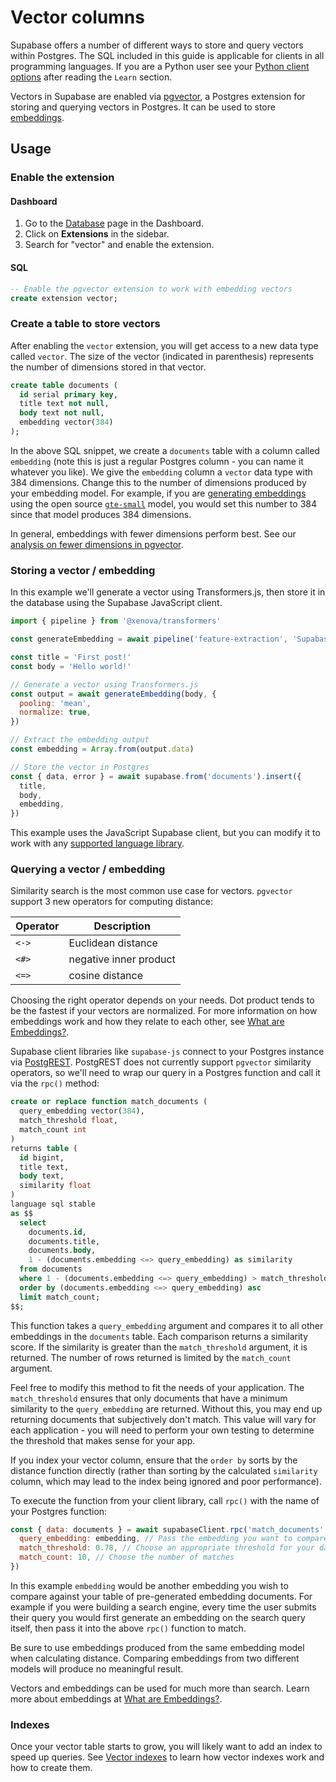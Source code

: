 # Vector columns

Supabase offers a number of different ways to store and query vectors within Postgres. The SQL included in this guide is applicable for clients in all programming languages. If you are a Python user see your [Python client options](https://supabase.com/docs/guides/ai/python-clients) after reading the `Learn` section.

Vectors in Supabase are enabled via [pgvector](https://github.com/pgvector/pgvector/), a Postgres extension for storing and querying vectors in Postgres. It can be used to store [embeddings](https://supabase.com/docs/guides/ai/concepts#what-are-embeddings).

## Usage

### Enable the extension

#### Dashboard
1. Go to the [Database](https://supabase.com/dashboard/project/_/database/tables) page in the Dashboard.
2. Click on **Extensions** in the sidebar.
3. Search for "vector" and enable the extension.

#### SQL
```sql
-- Enable the pgvector extension to work with embedding vectors
create extension vector;
```

### Create a table to store vectors

After enabling the `vector` extension, you will get access to a new data type called `vector`. The size of the vector (indicated in parenthesis) represents the number of dimensions stored in that vector.

```sql
create table documents (
  id serial primary key,
  title text not null,
  body text not null,
  embedding vector(384)
);
```

In the above SQL snippet, we create a `documents` table with a column called `embedding` (note this is just a regular Postgres column - you can name it whatever you like). We give the `embedding` column a `vector` data type with 384 dimensions. Change this to the number of dimensions produced by your embedding model. For example, if you are [generating embeddings](https://supabase.com/docs/guides/ai/quickstarts/generate-text-embeddings) using the open source [`gte-small`](https://huggingface.co/Supabase/gte-small) model, you would set this number to 384 since that model produces 384 dimensions.

In general, embeddings with fewer dimensions perform best. See our [analysis on fewer dimensions in pgvector](https://supabase.com/blog/fewer-dimensions-are-better-pgvector).

### Storing a vector / embedding

In this example we'll generate a vector using Transformers.js, then store it in the database using the Supabase JavaScript client.

```javascript
import { pipeline } from '@xenova/transformers'

const generateEmbedding = await pipeline('feature-extraction', 'Supabase/gte-small')

const title = 'First post!'
const body = 'Hello world!'

// Generate a vector using Transformers.js
const output = await generateEmbedding(body, {
  pooling: 'mean',
  normalize: true,
})

// Extract the embedding output
const embedding = Array.from(output.data)

// Store the vector in Postgres
const { data, error } = await supabase.from('documents').insert({
  title,
  body,
  embedding,
})
```

This example uses the JavaScript Supabase client, but you can modify it to work with any [supported language library](https://supabase.com/docs#client-libraries).

### Querying a vector / embedding

Similarity search is the most common use case for vectors. `pgvector` support 3 new operators for computing distance:

| Operator | Description |
| --- | --- |
| `<->` | Euclidean distance |
| `<#>` | negative inner product |
| `<=>` | cosine distance |

Choosing the right operator depends on your needs. Dot product tends to be the fastest if your vectors are normalized. For more information on how embeddings work and how they relate to each other, see [What are Embeddings?](https://supabase.com/docs/guides/ai/concepts#what-are-embeddings).

Supabase client libraries like `supabase-js` connect to your Postgres instance via [PostgREST](https://supabase.com/docs/guides/getting-started/architecture#postgrest-api). PostgREST does not currently support `pgvector` similarity operators, so we'll need to wrap our query in a Postgres function and call it via the `rpc()` method:

```sql
create or replace function match_documents (
  query_embedding vector(384),
  match_threshold float,
  match_count int
)
returns table (
  id bigint,
  title text,
  body text,
  similarity float
)
language sql stable
as $$
  select
    documents.id,
    documents.title,
    documents.body,
    1 - (documents.embedding <=> query_embedding) as similarity
  from documents
  where 1 - (documents.embedding <=> query_embedding) > match_threshold
  order by (documents.embedding <=> query_embedding) asc
  limit match_count;
$$;
```

This function takes a `query_embedding` argument and compares it to all other embeddings in the `documents` table. Each comparison returns a similarity score. If the similarity is greater than the `match_threshold` argument, it is returned. The number of rows returned is limited by the `match_count` argument.

Feel free to modify this method to fit the needs of your application. The `match_threshold` ensures that only documents that have a minimum similarity to the `query_embedding` are returned. Without this, you may end up returning documents that subjectively don't match. This value will vary for each application - you will need to perform your own testing to determine the threshold that makes sense for your app.

If you index your vector column, ensure that the `order by` sorts by the distance function directly (rather than sorting by the calculated `similarity` column, which may lead to the index being ignored and poor performance).

To execute the function from your client library, call `rpc()` with the name of your Postgres function:

```javascript
const { data: documents } = await supabaseClient.rpc('match_documents', {
  query_embedding: embedding, // Pass the embedding you want to compare
  match_threshold: 0.78, // Choose an appropriate threshold for your data
  match_count: 10, // Choose the number of matches
})
```

In this example `embedding` would be another embedding you wish to compare against your table of pre-generated embedding documents. For example if you were building a search engine, every time the user submits their query you would first generate an embedding on the search query itself, then pass it into the above `rpc()` function to match.

Be sure to use embeddings produced from the same embedding model when calculating distance. Comparing embeddings from two different models will produce no meaningful result.

Vectors and embeddings can be used for much more than search. Learn more about embeddings at [What are Embeddings?](https://supabase.com/docs/guides/ai/concepts#what-are-embeddings).

### Indexes

Once your vector table starts to grow, you will likely want to add an index to speed up queries. See [Vector indexes](https://supabase.com/docs/guides/ai/vector-indexes) to learn how vector indexes work and how to create them.
